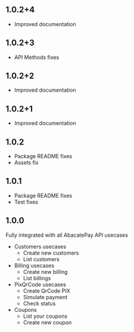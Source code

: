 ## 1.0.2+4

- Improved documentation

## 1.0.2+3

- API Methods fixes

## 1.0.2+2

- Improved documentation

## 1.0.2+1

- Improved documentation

## 1.0.2

- Package README fixes
- Assets fix

## 1.0.1

- Package README fixes
- Test fixes

## 1.0.0

Fully integrated with all AbacatePay API usecases

- Customers usecases
  - Create new customers
  - List customers
- Billing usecases
  - Create new billing
  - List billings
- PixQrCode usecases
  - Create QrCode PIX
  - Simulate payment
  - Check status
- Coupons
  - List your coupons
  - Create new coupon
